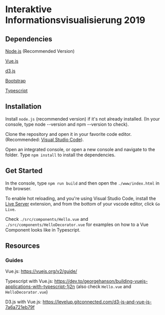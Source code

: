 # Interaktive Informationsvisualisierung 2019

## Dependencies

[Node.js](https://nodejs.org/en/) (Recommended Version)

[Vue.js](https://vuejs.org/)

[d3.js](https://d3js.org/)

[Bootstrap](https://getbootstrap.com/)

[Typescript](https://www.typescriptlang.org/)

## Installation

Install `node.js` (recommended version) if it's not already installed. (In your console, type node --version and npm --version to check).

Clone the repository and open it in your favorite code editor. (Recommended: [Visual Studio Code](https://code.visualstudio.com/)).

Open an integrated console, or open a new console and navigate to the folder. Type `npm install` to install the dependencies.

## Get Started

In the console, type `npm run build` and then open the `./www/index.html` in the browser.

To enable hot reloading, and you're using Visual Studio Code, install the [Live Server](https://marketplace.visualstudio.com/items?itemName=ritwickdey.LiveServer) extension, and from the bottom of your vscode editor, click `Go Live`.

Check `./src/components/Hello.vue` and `./src/components/HelloDecorator.vue` for examples on how to a Vue Component looks like in Typescript.

## Resources

### Guides

Vue.js: https://vuejs.org/v2/guide/

Typescript with Vue.js: https://dev.to/georgehanson/building-vuejs-applications-with-typescript-1j2n (also check `Hello.vue` and `HelloDecorator.vue`)

D3.js with Vue.js: https://levelup.gitconnected.com/d3-js-and-vue-js-7a6a721eb79f
